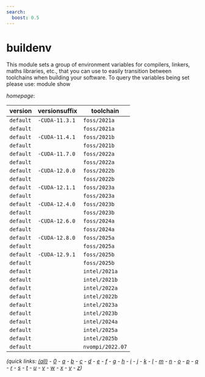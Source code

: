 ```yaml
---
search:
  boost: 0.5
---
```

# buildenv

This module sets a group of environment variables for compilers, linkers, maths libraries, etc., that  you can use to easily transition between toolchains when building your software. To query the variables being set  please use: module show <this module name>

*homepage*: <None>

version | versionsuffix | toolchain
--------|---------------|----------
``default`` | ``-CUDA-11.3.1`` | ``foss/2021a``
``default`` |  | ``foss/2021a``
``default`` | ``-CUDA-11.4.1`` | ``foss/2021b``
``default`` |  | ``foss/2021b``
``default`` | ``-CUDA-11.7.0`` | ``foss/2022a``
``default`` |  | ``foss/2022a``
``default`` | ``-CUDA-12.0.0`` | ``foss/2022b``
``default`` |  | ``foss/2022b``
``default`` | ``-CUDA-12.1.1`` | ``foss/2023a``
``default`` |  | ``foss/2023a``
``default`` | ``-CUDA-12.4.0`` | ``foss/2023b``
``default`` |  | ``foss/2023b``
``default`` | ``-CUDA-12.6.0`` | ``foss/2024a``
``default`` |  | ``foss/2024a``
``default`` | ``-CUDA-12.8.0`` | ``foss/2025a``
``default`` |  | ``foss/2025a``
``default`` | ``-CUDA-12.9.1`` | ``foss/2025b``
``default`` |  | ``foss/2025b``
``default`` |  | ``intel/2021a``
``default`` |  | ``intel/2021b``
``default`` |  | ``intel/2022a``
``default`` |  | ``intel/2022b``
``default`` |  | ``intel/2023a``
``default`` |  | ``intel/2023b``
``default`` |  | ``intel/2024a``
``default`` |  | ``intel/2025a``
``default`` |  | ``intel/2025b``
``default`` |  | ``nvompi/2022.07``


*(quick links: [(all)](../index.md) - [0](../0/index.md) - [a](../a/index.md) - [b](../b/index.md) - [c](../c/index.md) - [d](../d/index.md) - [e](../e/index.md) - [f](../f/index.md) - [g](../g/index.md) - [h](../h/index.md) - [i](../i/index.md) - [j](../j/index.md) - [k](../k/index.md) - [l](../l/index.md) - [m](../m/index.md) - [n](../n/index.md) - [o](../o/index.md) - [p](../p/index.md) - [q](../q/index.md) - [r](../r/index.md) - [s](../s/index.md) - [t](../t/index.md) - [u](../u/index.md) - [v](../v/index.md) - [w](../w/index.md) - [x](../x/index.md) - [y](../y/index.md) - [z](../z/index.md))*

